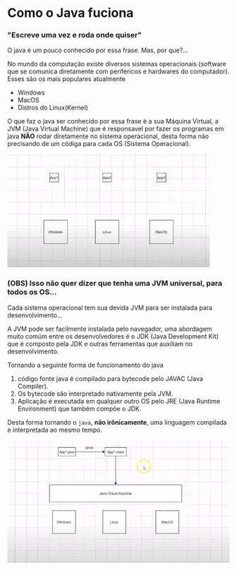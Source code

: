 # Como o Java fuciona

### "Escreve uma vez e roda onde quiser"

O java é um pouco conhecido por essa frase. Mas, por que?...

No mundo da computação existe diversos sistemas operacionais (software que se comunica diretamente com periféricos e hardwares do computador). Esses são os mais populares atualmente

- Windows
- MacOS
- Distros do Linux(Kernel)

O que faz o java ser conhecido por essa frase é a sua Máquina Virtual, a JVM (Java Virtual Machine) que é responsavel por fazer os programas em java **NÃO** rodar diretamente no sistema operacional, desta forma não precisando de um códiga para cada OS (Sistema Operacional).

![wrong example](images/wrong%20example.png)

### (OBS) Isso não quer dizer que tenha uma JVM universal, para todos os OS...

Cada sistema operacional tem sua devida JVM para ser instalada para desenvolvimento...

A JVM pode ser facilmente instalada pelo navegador, uma abordagem muito comúm entre os desenvolvedores é o JDK (Java Development Kit) que é composto pela JDK e outras ferramentas que auxiliam no desenvolvimento.

Tornando a seguinte forma de funcionamento do java

1. código fonte java é compilado para bytecode pelo JAVAC (Java Compiler).
2. Os bytecode são interpretado nativamente pela JVM.
3. Aplicação é executada em qualquer outro OS pelo JRE (Java Runtime Environment) que também compõe o JDK.

Desta forma tornando o `java`, **não irônicamente**, uma linguagem compilada e interpretada ao mesmo tempo.

![correct example](images/correct%20example.png)